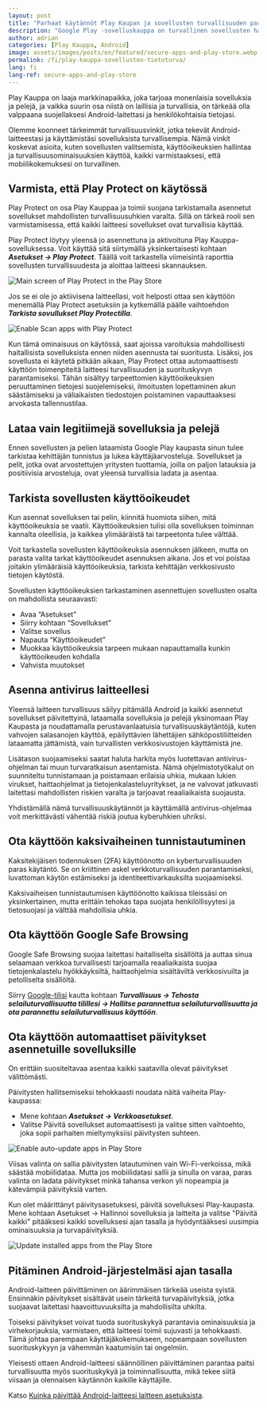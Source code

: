 ```yaml
---
layout: post
title: "Parhaat käytännöt Play Kaupan ja sovellusten turvallisuuden parantamiseksi"
description: "Google Play -sovelluskauppa on turvallinen sovellusten hankkimiseen, mutta on myös tärkeää noudattaa perusvarotoimia ja lisätä ylimääräistä suojaa. Katso, miten voit tehostaa laitteesi tietoturvaa."
author: adrian
categories: [Play Kauppa, Android]
image: assets/images/posts/en/featured/secure-apps-and-play-store.webp
permalink: /fi/play-kauppa-sovellusten-tietoturva/
lang: fi
lang-ref: secure-apps-and-play-store
---
```


Play Kauppa on laaja markkinapaikka, joka tarjoaa monenlaisia sovelluksia ja pelejä, ja vaikka suurin osa niistä on laillisia ja turvallisia, on tärkeää olla valppaana suojellaksesi Android-laitettasi ja henkilökohtaisia tietojasi.

Olemme koonneet tärkeimmät turvallisuusvinkit, jotka tekevät Android-laitteestasi ja käyttämistäsi sovelluksista turvallisempia. Nämä vinkit koskevat asioita, kuten sovellusten valitsemista, käyttöoikeuksien hallintaa ja turvallisuusominaisuuksien käyttöä, kaikki varmistaaksesi, että mobiilikokemuksesi on turvallinen.

## Varmista, että Play Protect on käytössä

Play Protect on osa Play Kauppaa ja toimii suojana tarkistamalla asennetut sovellukset mahdollisten turvallisuusuhkien varalta. Sillä on tärkeä rooli sen varmistamisessa, että kaikki laitteesi sovellukset ovat turvallisia käyttää.

Play Protect löytyy yleensä jo asennettuna ja aktivoituna Play Kauppa-sovelluksessa. Voit käyttää sitä siirtymällä yksinkertaisesti kohtaan ***Asetukset → Play Protect***. Täällä voit tarkastella viimeisintä raporttia sovellusten turvallisuudesta ja aloittaa laitteesi skannauksen.

<img alt="Main screen of Play Protect in the Play Store" title="Main screen of Play Protect in the Play Store" loading="lazy" class="article-image large-width-img" src="{{site.baseurl}}/assets/images/posts/fi/suojaa-play-kauppaa-ja-sovelluksia/play-suojan-paarutu.webp">

Jos se ei ole jo aktiivisena laitteellasi, voit helposti ottaa sen käyttöön menemällä Play Protect asetuksiin ja kytkemällä päälle vaihtoehdon ***Tarkista sovullukset Play Protectilla***.

<img alt="Enable Scan apps with Play Protect" title="Enable Scan apps with Play Protect" loading="lazy" class="article-image large-width-img" src="{{site.baseurl}}/assets/images/posts/fi/suojaa-play-kauppaa-ja-sovelluksia/mahdollista-sovellusten-skannaus-play-suojalla.webp">

Kun tämä ominaisuus on käytössä, saat ajoissa varoituksia mahdollisesti haitallisista sovelluksista ennen niiden asennusta tai suoritusta. Lisäksi, jos sovellusta ei käytetä pitkään aikaan, Play Protect ottaa automaattisesti käyttöön toimenpiteitä laitteesi turvallisuuden ja suorituskyvyn parantamiseksi. Tähän sisältyy tarpeettomien käyttöoikeuksien peruuttaminen tietojesi suojelemiseksi, ilmoitusten lopettaminen akun säästämiseksi ja väliaikaisten tiedostojen poistaminen vapauttaaksesi arvokasta tallennustilaa.

## Lataa vain legitiimejä sovelluksia ja pelejä

Ennen sovellusten ja pelien lataamista Google Play kaupasta sinun tulee tarkistaa kehittäjän tunnistus ja lukea käyttäjäarvosteluja. Sovellukset ja pelit, jotka ovat arvostettujen yritysten tuottamia, joilla on paljon latauksia ja positiivisia arvosteluja, ovat yleensä turvallisia ladata ja asentaa.

## Tarkista sovellusten käyttöoikeudet

Kun asennat sovelluksen tai pelin, kiinnitä huomiota siihen, mitä käyttöoikeuksia se vaatii. Käyttöoikeuksien tulisi olla sovelluksen toiminnan kannalta oleellisia, ja kaikkea ylimääräistä tai tarpeetonta tulee välttää.

Voit tarkastella sovellusten käyttöoikeuksia asennuksen jälkeen, mutta on parasta valita tarkat käyttöoikeudet asennuksen aikana. Jos et voi poistaa joitakin ylimääräisiä käyttöoikeuksia, tarkista kehittäjän verkkosivusto tietojen käytöstä.

Sovellusten käyttöoikeuksien tarkastaminen asennettujen sovellusten osalta on mahdollista seuraavasti:
- Avaa “Asetukset”
- Siirry kohtaan “Sovellukset”
- Valitse sovellus
- Napauta “Käyttöoikeudet”
- Muokkaa käyttöoikeuksia tarpeen mukaan napauttamalla kunkin käyttöoikeuden kohdalla
- Vahvista muutokset

## Asenna antivirus laitteellesi

Yleensä laitteen turvallisuus säilyy pitämällä Android ja kaikki asennetut sovellukset päivitettyinä, lataamalla sovelluksia ja pelejä yksinomaan Play Kaupasta ja noudattamalla perustavanlaatuisia turvallisuuskäytäntöjä, kuten vahvojen salasanojen käyttöä, epäilyttävien lähettäjien sähköpostiliitteiden lataamatta jättämistä, vain turvallisten verkkosivustojen käyttämistä jne.

Lisätason suojaamiseksi saatat haluta harkita myös luotettavan antivirus-ohjelman tai muun turvaratkaisun asentamista. Nämä ohjelmistotyökalut on suunniteltu tunnistamaan ja poistamaan erilaisia uhkia, mukaan lukien virukset, haittaohjelmat ja tietojenkalasteluyritykset, ja ne valvovat jatkuvasti laitettasi mahdollisten riskien varalta ja tarjoavat reaaliaikaista suojausta.

Yhdistämällä nämä turvallisuuskäytännöt ja käyttämällä antivirus-ohjelmaa voit merkittävästi vähentää riskiä joutua kyberuhkien uhriksi.

## Ota käyttöön kaksivaiheinen tunnistautuminen

Kaksitekijäisen todennuksen (2FA) käyttöönotto on kyberturvallisuuden paras käytäntö. Se on kriittinen askel verkkoturvallisuuden parantamiseksi, luvattoman käytön estämiseksi ja identiteettivarkauksilta suojaamiseksi.

Kaksivaiheisen tunnistautumisen käyttöönotto kaikissa tileissäsi on yksinkertainen, mutta erittäin tehokas tapa suojata henkilöllisyytesi ja tietosuojasi ja välttää mahdollisia uhkia.

## Ota käyttöön Google Safe Browsing

Google Safe Browsing suojaa laitettasi haitalliselta sisällöltä ja auttaa sinua selaamaan verkkoa turvallisesti tarjoamalla reaaliaikaista suojaa tietojenkalastelu hyökkäyksiltä, haittaohjelmia sisältäviltä verkkosivuilta ja petolliselta sisällöltä.

Siirry [Google-tilisi](https://myaccount.google.com/security) kautta kohtaan ***Turvallisuus → Tehosta selailuturvallisuutta tilillesi → Hallitse parannettua selailuturvallisuutta ja ota parannettu selailuturvallisuus käyttöön***.

## Ota käyttöön automaattiset päivitykset asennetuille sovelluksille

On erittäin suositeltavaa asentaa kaikki saatavilla olevat päivitykset välittömästi.

Päivitysten hallitsemiseksi tehokkaasti noudata näitä vaiheita Play-kaupassa:
- Mene kohtaan ***Asetukset → Verkkoasetukset***.
- Valitse Päivitä sovellukset automaattisesti ja valitse sitten vaihtoehto, joka sopii parhaiten mieltymyksiisi päivitysten suhteen.

<img alt="Enable auto-update apps in Play Store" title="Enable auto-update apps in Play Store" loading="lazy" class="article-image large-width-img" src="{{site.baseurl}}/assets/images/posts/fi/suojaa-play-kauppaa-ja-sovelluksia/mahdollista-sovellusten-automaattiset-paivitykset-play-kaupasta.webp">

Viisas valinta on sallia päivitysten latautuminen vain Wi-Fi-verkoissa, mikä säästää mobiilidataa. Mutta jos mobiilidatasi sallii ja sinulla on varaa, paras valinta on ladata päivitykset minkä tahansa verkon yli nopeampia ja kätevämpiä päivityksiä varten.

Kun olet määrittänyt päivitysasetuksesi, päivitä sovelluksesi Play-kaupasta. Mene kohtaan Asetukset → Hallinnoi sovelluksia ja laitteita ja valitse "Päivitä kaikki" pitääksesi kaikki sovelluksesi ajan tasalla ja hyödyntääksesi uusimpia ominaisuuksia ja turvapäivityksiä.

<img alt="Update installed apps from the Play Store" title="Update installed apps from the Play Store" loading="lazy" class="article-image large-width-img" src="{{site.baseurl}}/assets/images/posts/fi/suojaa-play-kauppaa-ja-sovelluksia/paivita-kaikki-sovellukset-ja-pelit-play-kaupasta.webp">

## Pitäminen Android-järjestelmäsi ajan tasalla

Android-laitteen päivittäminen on äärimmäisen tärkeää useista syistä. Ensinnäkin päivitykset sisältävät usein tärkeitä turvapäivityksiä, jotka suojaavat laitettasi haavoittuvuuksilta ja mahdollisilta uhkilta.

Toiseksi päivitykset voivat tuoda suorituskykyä parantavia ominaisuuksia ja virhekorjauksia, varmistaen, että laitteesi toimii sujuvasti ja tehokkaasti. Tämä johtaa parempaan käyttäjäkokemukseen, nopeampaan sovellusten suorituskykyyn ja vähemmän kaatumisiin tai ongelmiin.

Yleisesti ottaen Android-laitteesi säännöllinen päivittäminen parantaa paitsi turvallisuutta myös suorituskykyä ja toiminnallisuutta, mikä tekee siitä viisaan ja olennaisen käytännön kaikille käyttäjille.

Katso [Kuinka päivittää Android-laitteesi laitteen asetuksista]({{site.baseurl}}/fi/android-paivitys/#menetelmä-1-miten-päivittää-android-laitteen-asetuksista).
